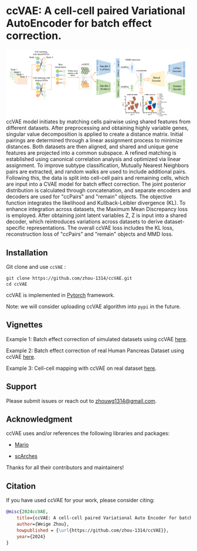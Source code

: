# ccVAE: A **c**ell-**c**ell paired **V**ariational **A**uto**E**ncoder for batch effect correction.


<img src="imgs/ccVAE_method.png" alt="ccVAE" width="900"/>  ccVAE model initiates by matching cells pairwise using shared features from different datasets. After preprocessing and obtaining highly variable genes, singular value decomposition is applied to create a distance matrix. Initial pairings are determined through a linear assignment process to minimize distances. Both datasets are then aligned, and shared and unique gene features are projected into a common subspace. A refined matching is established using canonical correlation analysis and optimized via linear assignment. To improve subtype classification, Mutually Nearest Neighbors pairs are extracted, and random walks are used to include additional pairs. Following this, the data is split into cell-cell pairs and remaining cells, which are input into a CVAE model for batch effect correction. The joint posterior distribution is calculated through concatenation, and separate encoders and decoders are used for "ccPairs" and "remain" objects. The objective function integrates the likelihood and Kullback-Leibler divergence (KL). To enhance integration across datasets, the Maximum Mean Discrepancy loss is employed. After obtaining joint latent variables Z, Z is input into a shared decoder, which reintroduces variations across datasets to derive dataset-specific representations. The overall ccVAE loss includes the KL loss, reconstruction loss of "ccPairs" and "remain" objects and MMD loss. 

## Installation

Git clone and use `ccVAE` :

```
git clone https://github.com/zhou-1314/ccVAE.git
cd ccVAE
```

ccVAE is implemented in [Pytorch](https://pytorch.org/) framework. 

Note: we will consider uploading ccVAE algorithm into `pypi` in the future.

## Vignettes

Example 1: Batch effect correction of simulated datasets using ccVAE [here](https://github.com/zhou-1314/ccVAE/blob/master/tutorials/01.run_ccVAE-simulationData.ipynb).

Example 2: Batch effect correction of real Human Pancreas Dataset using ccVAE [here](https://github.com/zhou-1314/ccVAE/blob/master/tutorials/02.run_ccVAE_panc8_all.ipynb).

Example 3: Cell-cell mapping with ccVAE on real dataset [here](https://github.com/zhou-1314/ccVAE/blob/master/tutorials/03.BM_thymus_mapping_with_ccVAE.ipynb).



## Support
Please submit issues or reach out to zhouwg1314@gmail.com.

## Acknowledgment

ccVAE uses and/or references the following libraries and packages:

- [Mario](https://github.com/shuxiaoc/mario-py)

- [scArches](https://github.com/theislab/scarches/tree/51a0294ca987dabffb6d109178e0f69a90f9c24f)

Thanks for all their contributors and maintainers!

## Citation
If you have used ccVAE for your work, please consider citing:
```bibtex
@misc{2024ccVAE,
    title={ccVAE: A cell-cell paired Variational Auto Encoder for batch effect correction},
    author={Weige Zhou},
    howpublished = {\url{https://github.com/zhou-1314/ccVAE}},
    year={2024}
}
```

